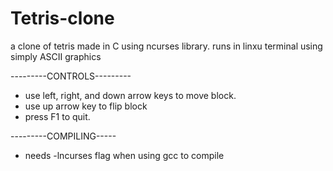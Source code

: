 # Tetris-clone
a clone of tetris made in C using ncurses library. runs in linxu terminal using simply ASCII graphics 

---------CONTROLS---------
- use left, right, and down arrow keys to move block.
- use up arrow key to flip block
- press F1 to quit.



---------COMPILING-----
- needs -lncurses flag when using gcc to compile
